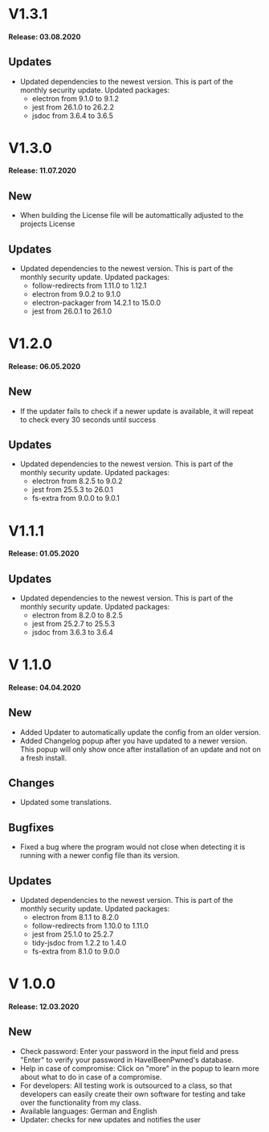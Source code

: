 # V1.3.1
#### Release: 03.08.2020

## Updates
* Updated dependencies to the newest version. This is part of the monthly security update.
  Updated packages:
    - electron from 9.1.0 to 9.1.2
    - jest from 26.1.0 to 26.2.2
    - jsdoc from 3.6.4 to 3.6.5

# V1.3.0
#### Release: 11.07.2020

## New
* When building the License file will be automattically adjusted to the projects License

## Updates
* Updated dependencies to the newest version. This is part of the monthly security update.
  Updated packages:
    - follow-redirects from 1.11.0 to 1.12.1
    - electron from 9.0.2 to 9.1.0
    - electron-packager from 14.2.1 to 15.0.0
    - jest from 26.0.1 to 26.1.0

# V1.2.0
#### Release: 06.05.2020

## New
* If the updater fails to check if a newer update is available, it will repeat to check every 30 seconds until success

## Updates
* Updated dependencies to the newest version. This is part of the monthly security update.
  Updated packages:
    - electron from 8.2.5 to 9.0.2
    - jest from 25.5.3 to 26.0.1
    - fs-extra from 9.0.0 to 9.0.1

# V1.1.1
#### Release: 01.05.2020

## Updates
* Updated dependencies to the newest version. This is part of the monthly security update.
  Updated packages:
    - electron from 8.2.0 to 8.2.5
    - jest from 25.2.7 to 25.5.3
    - jsdoc from 3.6.3 to 3.6.4

# V 1.1.0
#### Release:  04.04.2020

## New
* Added Updater to automatically update the config from an older version.
* Added Changelog popup after you have updated to a newer version. This popup will only show once after installation of an update and not on a fresh install.

## Changes
* Updated some translations.

## Bugfixes
* Fixed a bug where the program would not close when detecting it is running with a newer config file than its version.

## Updates
* Updated dependencies to the newest version. This is part of the monthly security update.
  Updated packages:
    - electron from 8.1.1 to 8.2.0
    - follow-redirects from 1.10.0 to 1.11.0
    - jest from 25.1.0 to 25.2.7
    - tidy-jsdoc from 1.2.2 to 1.4.0
    - fs-extra from 8.1.0 to 9.0.0

# V 1.0.0
#### Release: 12.03.2020

## New
* Check password: Enter your password in the input field and press "Enter" to verify your password in HaveIBeenPwned's database.
* Help in case of compromise: Click on "more" in the popup to learn more about what to do in case of a compromise.
* For developers: All testing work is outsourced to a class, so that developers can easily create their own software for testing and take over the functionality from my class.
* Available languages: German and English
* Updater: checks for new updates and notifies the user